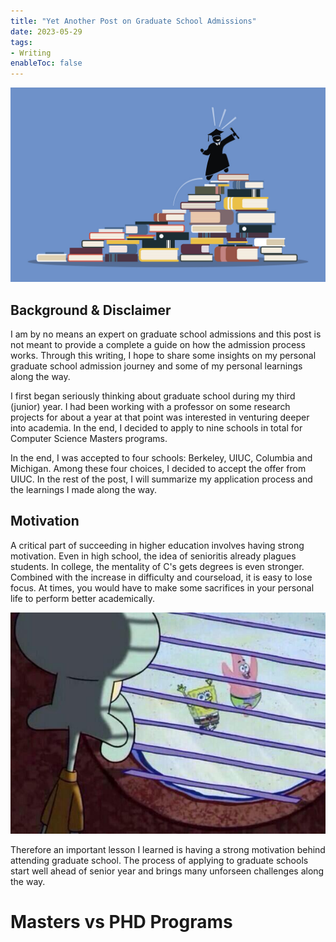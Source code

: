 ```yaml
---
title: "Yet Another Post on Graduate School Admissions"
date: 2023-05-29
tags:
- Writing
enableToc: false
---
```


<p align="center">
  <img src="/notes/images/gradschool_1.jpg" alt="Sublime's custom image"/>
</p>

## Background & Disclaimer
I am by no means an expert on graduate school admissions and
this post is not meant to provide a complete a guide on how
the admission process works. Through this writing, I hope
to share some insights on my personal graduate school admission
journey and some of my personal learnings along the way.

I first began seriously thinking about graduate school during
my third (junior) year. I had been working with a professor
on some research projects for about a year at that point was
interested in venturing deeper into academia. In the end, I
decided to apply to nine schools in total for Computer Science
Masters programs. 

In the end, I was accepted to four schools: Berkeley, UIUC,
 Columbia and Michigan. Among these four choices, I decided 
 to accept the offer from UIUC. In the rest of the post,
 I will summarize my application process and the learnings
 I made along the way.

## Motivation
A critical part of succeeding in higher education involves
having strong motivation. Even in high school, the idea of 
senioritis already plagues students. In college, the mentality
of C's gets degrees is even stronger. Combined with the increase
in difficulty and courseload, it is easy to lose focus. At times,
you would have to make some sacrifices in your personal life to
perform better academically.

<p align="center">
  <img src="/notes/images/gradschool_2.jpg" alt="It be like that"/>
</p>

Therefore an important lesson I learned is having a strong
motivation behind attending graduate school. The process of
applying to graduate schools start well ahead of senior year
and brings many unforseen challenges along the way. 

# Masters vs PHD Programs



